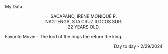 <!DOCTYPE html>
<html>
<body?

<h1 align = "center" style="background-color:Blue:">
My Data
</h1>
<p align = "center">
SACAPANO, IRENE MONIQUE R. <br>
NAGTENGA, STA.CRUZ ILOCOS SUR. <br>
22 YEARS OLD. <br>

<p align = "Left">
Favorite Movie - The lord of the rings the return the king.</p>

<p align = "Right">
Day to day - 2/29/2024</p>

</body>
</html>
